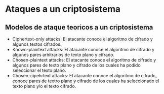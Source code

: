 # Ataques a un criptosistema

## Modelos de ataque teoricos a un criptosistema

- Ciphertext-only attacks: El atacante conoce el algoritmo de cifrado y algunos textos cifrados.
- Known-plaintext attacks: El atacante conoce el algoritmo de cifrado y algunos pares arbitrarios de texto plano y cifrado.
- Chosen-plaintext attacks: El atacante conoce el algoritmo de cifrado y algunos pares de texto plano y cifrado de los cuales ha podido seleccionar el texto plano.
- Chosen-cipehrtext attacks: El atacante conoce el algoritmo de cifrado, conoce pares de textro plano y cifrado de los cuales ha seleccionado el texto plano y/o el texto cifrado.
